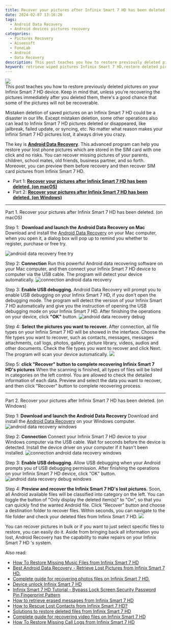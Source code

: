```yaml
---
title: Recover your pictures after Infinix Smart 7 HD has been deleted.
date: 2024-02-07 13:16:20
tags: 
  - Android Data Recovery
  - Android devices pictures recovery
categories: 
  - Pictures Recovery
  - Aiseesoft
  - FoneLab
  - Android
  - Data Recovery
description: This post teaches you how to restore previously deleted pictures on your Infinix Smart 7 HD device. Keep in mind that, unless you're recovering the pictures immediately after you deleted them, there's a good chance that some of the pictures will not be recoverable.
keyword: retrieve wiped pictures Infinix Smart 7 HD,restore deleted pictures on Infinix Smart 7 HD,recover lost pictures from Infinix Smart 7 HD,Infinix Smart 7 HD pictures recovery,save erased pictures from Infinix Smart 7 HD,unerase pictures,Infinix Smart 7 HD issues with pictures deleted,how to refind deleted pictures from Infinix Smart 7 HD,Infinix Smart 7 HD retrieve deleted pictures,pictures disappear Infinix Smart 7 HD,Infinix Smart 7 HD pictures disappeared,how to recover pictures in Infinix Smart 7 HD
---
```


<img src="https://img0mobiles.techidaily.com/images/best-assets/devices/infinix/infinix-smart-7-hd/2.jpg" class="atpl-imgstyle"  />

<div class="atpl-content atpl-for-fonelab-android recover-pictures">

<div class="atpl-post-description-part-1">
This post teaches you how to restore previously deleted pictures on your Infinix Smart 7 HD device. Keep in mind that, unless you're recovering the pictures immediately after you deleted them, there's a good chance that some of the pictures will not be recoverable.
</div>

<div class="atpl-post-description-part-2">
<div class="tpl-content-sub-paragraph-content">
  <p>
    Mistaken deletion of saved pictures on an Infinix Smart 7 HD could be a disaster in our life. Except mistaken deletion, some other operations also can lead to Infinix Smart 7 HD pictures deleted or disappeared, like jailbreak, failed update, or syncing, etc. No matter what reason makes your Infinix Smart 7 HD pictures lost, it always drive you crazy.
  </p>
</div>
</div>

<div class="atpl-post-description-part-3">
<div class="tpl-content-sub-paragraph-normal">
    <p>
        The key is <a href="https://tools.techidaily.com/aiseesoft-android-data-recovery/" target="_blank" rel="noopener"><strong>Android Data Recovery</strong></a>. This advanced program can help you restore your lost phone pictures which are stored in the SIM card with one click and no risks. You can recover missing pictures of your parents, children, school mates, old friends, business partner, and so forth. Moreover, you can preview them before recovery and then recover SIM card pictures from Infinix Smart 7 HD.
    </p>
</div>
</div>

<ul>
  <li>Part 1: <strong><a href="#p1"> Recover your pictures after Infinix Smart 7 HD has been deleted.  (on macOS)</a></strong></li>
  <li>Part 2: <strong><a href="#p2"> Recover your pictures after Infinix Smart 7 HD has been deleted.  (on Windows)</a></strong></li>
</ul>



<!-- Part 1 -->
<a id="p1" name="p1" ></a><hr>

<div>
  <span class="atpl-step-part-style">Part 1. Recover your pictures after Infinix Smart 7 HD has been deleted. (on macOS)</span>
</div>  

<span class="atpl-stepstyle-a"><span>Step 1: </span></span> <strong>Download and launch the Android Data Recovery on Mac</strong>
Download and install the <a href="https://tools.techidaily.com/aiseesoft-android-data-recovery/" target="_blank" rel="noopener">Android Data Recovery</a> on your Mac computer, when you open it, a dialog box will pop up to remind you whether to register, purchase or free try.

<img src="https://tools.techidaily.com/images/apps/aiseesoft/android-data-recovery/mac-free-try.png" class="atpl-imgstyle" alt="android data recovery free try" />

<span class="atpl-stepstyle-a"><span>Step 2: </span></span> <strong>Connection</strong>
Run this powerful Android data recovering software on your Mac computer, and then connect your Infinix Smart 7 HD device to computer via the USB cable. The program will detect your device automatically.
<img src="https://tools.techidaily.com/images/apps/aiseesoft/android-data-recovery/mac-connection-interface.jpg" class="atpl-imgstyle" alt="connection android data recovery" />

<span class="atpl-stepstyle-a"><span>Step 3: </span></span> <strong>Enable USB debugging.</strong>
Android Data Recovery will prompt you to enable USB debugging on your Infinix Smart 7 HD, if you don't open the debugging mode. The program will detect the version of your Infinix Smart 7 HD automatically and give you the instruction of opening the USB debugging mode on your Infinix Smart 7 HD. After finishing the operations on your device, click <strong>"OK"</strong> button.
<img src="https://tools.techidaily.com/images/apps/aiseesoft/android-data-recovery/mac-android-usb-debug.jpg"  class="atpl-imgstyle" alt="android data recovery debug" />

<span class="atpl-stepstyle-a"><span>Step 4: </span></span> <strong>Select the pictures you want to recover.</strong>
After connection, all file types on your Infinix Smart 7 HD will be showed in the interface. Choose the file types you want to recover, such as contacts, messages, messages attachments, call logs, photos, gallery, picture library, videos, audios and other documents. Check the file types you want to recover and click Next. The program will scan your device automatically.
<img src="https://tools.techidaily.com/images/apps/aiseesoft/android-data-recovery/mac-choose-type-photos.jpg" class="atpl-imgstyle"  />

<span class="atpl-stepstyle-a"><span>Step 5: </span></span> <strong>click "Recover" button to  complete recovering Infinix Smart 7 HD's pictures</strong>
When the scanning is finished, all types of files will be listed in categories on the left control. You are allowed to check the detailed information of each data. Preview and select the data you want to recover, and then click "Recover" button to complete recovering process.


<a id="p2" name="p2"></a><hr>

<!-- Part 2 -->
<div>
  <span class="atpl-step-part-style">Part 2. Recover your pictures after Infinix Smart 7 HD has been deleted. (on Windows)</span>
</div>

<span class="atpl-stepstyle-a"><span>Step 1: </span></span> <strong>Download and launch the Android Data Recovery</strong>
Download and install the <a href="https://tools.techidaily.com/aiseesoft-android-data-recovery/" target="_blank" rel="noopener">Android Data Recovery</a> on your Windows computer.
<img src="https://tools.techidaily.com/images/apps/aiseesoft/android-data-recovery/win-start-interface.png"  class="atpl-imgstyle" alt="android data recovery windows" />

<span class="atpl-stepstyle-a"><span>Step 2: </span></span> <strong>Connection</strong>
Connect your Infinix Smart 7 HD device to your Windows computer via the USB cable. Wait for seconds before the device is detected. Install the device driver on your computer if it hasn't been installed.
<img src="https://tools.techidaily.com/images/apps/aiseesoft/android-data-recovery/win-connection-interface.png" class="atpl-imgstyle" alt="connection android data recovery windows" />

<span class="atpl-stepstyle-a"><span>Step 3: </span></span> <strong>Enable USB debugging.</strong>
Allow USB debugging when your Android prompts you of USB debugging permission. After finishing the operations on your Infinix Smart 7 HD device, click "OK" button.
<img src="https://tools.techidaily.com/images/apps/aiseesoft/android-data-recovery/win-android-usb-debug.png" class="atpl-imgstyle" alt="android data recovery debug windows" />

<span class="atpl-stepstyle-a"><span>Step 4: </span></span> <strong>Preview and recover the Infinix Smart 7 HD's lost pictures.</strong>
Soon, all Android available files will be classified into category on the left. You can toggle the button of "Only display the deleted item(s)" to "On", so that you can quickly find the wanted Android file. Click "Recover" button and choose a destination folder to recover files. Within seconds, you can navigate to the file folder and check your deleted files from Infinix Smart 7 HD.
<img src="https://tools.techidaily.com/images/apps/aiseesoft/android-data-recovery/win-recover-photos.png" class="atpl-imgstyle"  />

<div class="atpl-post-description-part-4">
<div class="tpl-content-sub-paragraph-normal">
    <p>
        You can recover pictures in bulk or if you want to just select specific files to restore, you can easily do it. Aside from bringing back all information you lost, Android Recovery has the capability to make repairs on your Infinix Smart 7 HD 's system.
    </p>
</div>
</div>

<ins class="adsbygoogle"
     style="display:block"
     data-ad-client="ca-pub-7571918770474297"
     data-ad-slot="8358498916"
     data-ad-format="auto"
     data-full-width-responsive="true"></ins>

<span class="atpl-alsoreadstyle">Also read:</span>
<div><ul>
<li><a href="/how-to-restore-missing-music-files-from-infinix-smart-7-hd-by-fonelab-android-recover-music/" target="_blank" rel="noopener"><u>How To  Restore Missing Music Files from Infinix Smart 7 HD</u></a></li>
<li><a href="/best-android-data-recovery-retrieve-lost-pictures-from-infinix-smart-7-hd-by-fonelab-android-recover-pictures/" target="_blank" rel="noopener"><u>Best Android Data Recovery - Retrieve Lost Pictures from Infinix Smart 7 HD.</u></a></li>
<li><a href="/complete-guide-for-recovering-photos-files-on-infinix-smart-7-hd-by-fonelab-android-recover-photos/" target="_blank" rel="noopener"><u>Complete guide for recovering photos files on Infinix Smart 7 HD.</u></a></li>
<li><a href="/device-unlock-infinix-smart-7-hd-by-drfone-android-unlock-android-unlock/" target="_blank" rel="noopener"><u>Device unlock  Infinix Smart 7 HD</u></a></li>
<li><a href="/infinix-smart-7-hd-tutorial-bypass-lock-screen-security-password-pin-fingerprint-pattern-by-drfone-android-unlock-android-unlock/" target="_blank" rel="noopener"><u>Infinix Smart 7 HD Tutorial - Bypass Lock Screen,Security Password Pin,Fingerprint,Pattern</u></a></li>
<li><a href="/how-to-retrieve-erased-messages-from-infinix-smart-7-hd-by-fonelab-android-recover-messages/" target="_blank" rel="noopener"><u>How to retrieve erased messages from Infinix Smart 7 HD</u></a></li>
<li><a href="/how-to-rescue-lost-contacts-from-infinix-smart-7-hd-by-fonelab-android-recover-contacts/" target="_blank" rel="noopener"><u>How to Rescue Lost Contacts from Infinix Smart 7 HD?</u></a></li>
<li><a href="/solutions-to-restore-deleted-files-from-infinix-smart-7-hd-by-fonelab-android-recover-data/" target="_blank" rel="noopener"><u>Solutions to restore deleted files from Infinix Smart 7 HD</u></a></li>
<li><a href="/complete-guide-for-recovering-video-files-on-infinix-smart-7-hd-by-fonelab-android-recover-video/" target="_blank" rel="noopener"><u>Complete guide for recovering video files on Infinix Smart 7 HD</u></a></li>
<li><a href="/how-to-restore-missing-call-logs-from-infinix-smart-7-hd-by-fonelab-android-recover-call-logs/" target="_blank" rel="noopener"><u>How To  Restore Missing Call Logs from Infinix Smart 7 HD</u></a></li>
</ul></div>

</div>
